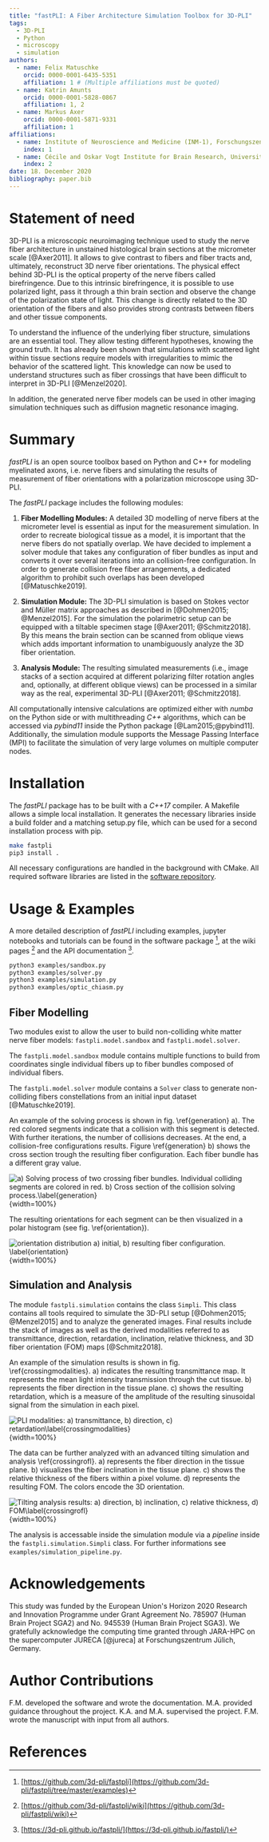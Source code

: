 ```yaml
---
title: "fastPLI: A Fiber Architecture Simulation Toolbox for 3D-PLI"
tags:
  - 3D-PLI
  - Python
  - microscopy
  - simulation
authors:
  - name: Felix Matuschke
    orcid: 0000-0001-6435-5351
    affiliation: 1 # (Multiple affiliations must be quoted)
  - name: Katrin Amunts
    orcid: 0000-0001-5828-0867
    affiliation: 1, 2
  - name: Markus Axer
    orcid: 0000-0001-5871-9331
    affiliation: 1
affiliations:
  - name: Institute of Neuroscience and Medicine (INM-1), Forschungszentrum Jülich GmbH, 52425, Jülich, Germany
    index: 1
  - name: Cécile and Oskar Vogt Institute for Brain Research, University Hospital Düsseldorf, University of Düsseldorf, 40204, Düsseldorf, Germany.
    index: 2
date: 18. December 2020
bibliography: paper.bib
---
```


# Statement of need

3D-PLI is a microscopic neuroimaging technique used to study the nerve fiber architecture in unstained histological brain sections at the micrometer scale [@Axer2011].
It allows to give contrast to fibers and fiber tracts and, ultimately, reconstruct 3D nerve fiber orientations.
The physical effect behind 3D-PLI is the optical property of the nerve fibers called birefringence.
Due to this intrinsic birefringence, it is possible to use polarized light, pass it through a thin brain section and observe the change of the polarization state of light.
This change is directly related to the 3D orientation of the fibers and also provides strong contrasts between fibers and other tissue components.

To understand the influence of the underlying fiber structure, simulations are an essential tool. They allow testing different hypotheses, knowing the ground truth. It has already been shown that simulations with scattered light within tissue sections require models with irregularities to mimic the behavior of the scattered light. This knowledge can now be used to understand structures such as fiber crossings that have been difficult to interpret in 3D-PLI [@Menzel2020].

In addition, the generated nerve fiber models can be used in other imaging simulation techniques such as diffusion magnetic resonance imaging.

# Summary

_fastPLI_ is an open source toolbox based on Python and C++ for modeling myelinated axons, i.e. nerve fibers and simulating the results of measurement of fiber orientations with a polarization microscope using 3D-PLI.

The _fastPLI_ package includes the following modules:

1. **Fiber Modelling Modules:**
   A detailed 3D modelling of nerve fibers at the micrometer level is essential as input for the measurement simulation.
   In order to recreate biological tissue as a model, it is important that the nerve fibers do not spatially overlap.
   We have decided to implement a solver module that takes any configuration of fiber bundles as input and converts it over several iterations into an collision-free configuration.
   In order to generate collision free fiber arrangements, a dedicated algorithm to prohibit such overlaps has been developed [@Matuschke2019].

2. **Simulation Module:**
   The 3D-PLI simulation is based on Stokes vector and Müller matrix approaches as described in [@Dohmen2015; @Menzel2015].
   For the simulation the polarimetric setup can be equipped with a tiltable specimen stage [@Axer2011; @Schmitz2018].
   By this means the brain section can be scanned from oblique views which adds important information to unambiguously analyze the 3D fiber orientation.

3. **Analysis Module:**
   The resulting simulated measurements (i.e., image stacks of a section acquired at different polarizing filter rotation angles and, optionally, at different oblique views) can be processed in a similar way as the real, experimental 3D-PLI [@Axer2011; @Schmitz2018].

All computationally intensive calculations are optimized either with _numba_ on the Python side or with multithreading _C++_ algorithms, which can be accessed via _pybind11_ inside the Python package [@Lam2015;@pybind11].
Additionally, the simulation module supports the Message Passing Interface (MPI) to facilitate the simulation of very large volumes on multiple computer nodes.

# Installation

The _fastPLI_ package has to be built with a _C++17_ compiler.
A Makefile allows a simple local installation.
It generates the necessary libraries inside a build folder and a matching setup.py file, which can be used for a second installation process with pip.

```sh
make fastpli
pip3 install .
```

All necessary configurations are handled in the background with CMake.
All required software libraries are listed in the [software repository](https://github.com/3d-pli/fastpli).

# Usage & Examples

A more detailed description of _fastPLI_ including examples, jupyter notebooks and tutorials can be found in the software package [^1], at the wiki pages [^2] and the API documentation [^3].

[^1]: [https://github.com/3d-pli/fastpli](https://github.com/3d-pli/fastpli/tree/master/examples)
[^2]: [https://github.com/3d-pli/fastpli/wiki](https://github.com/3d-pli/fastpli/wiki)
[^3]: [https://3d-pli.github.io/fastpli/](https://3d-pli.github.io/fastpli/)

```sh
python3 examples/sandbox.py
python3 examples/solver.py
python3 examples/simulation.py
python3 examples/optic_chiasm.py
```

## Fiber Modelling

Two modules exist to allow the user to build non-colliding white matter nerve fiber models: `fastpli.model.sandbox` and `fastpli.model.solver`.

The `fastpli.model.sandbox` module contains multiple functions to build from coordinates single individual fibers up to fiber bundles composed of individual fibers.

The `fastpli.model.solver` module contains a `Solver` class to generate non-colliding fibers constellations from an initial input dataset [@Matuschke2019].

An example of the solving process is shown in fig. \ref{generation} a).
The red colored segments indicate that a collision with this segment is detected.
With further iterations, the number of collisions decreases.
At the end, a collision-free configurations results.
Figure \ref{generation} b) shows the cross section trough the resulting fiber configuration.
Each fiber bundle has a different gray value.

![a) Solving process of two crossing fiber bundles. Individual colliding segments are colored in red. b) Cross section of the collision solving process.\label{generation}](generation.png){width=100%}

The resulting orientations for each segment can be then visualized in a polar histogram (see fig. \ref{orientation}).

![orientation distribution a) initial, b) resulting fiber configuration. \label{orientation}](orientation_plot.png){width=100%}

## Simulation and Analysis

The module `fastpli.simulation` contains the class `Simpli`.
This class contains all tools required to simulate the 3D-PLI setup [@Dohmen2015; @Menzel2015] and to analyze the generated images.
Final results include the stack of images as well as the derived modalities referred to as transmittance, direction, retardation, inclination, relative thickness, and 3D fiber orientation (FOM) maps [@Schmitz2018].

An example of the simulation results is shown in fig. \ref{crossingmodalities}.
a) indicates the resulting transmittance map.
It represents the mean light intensity transmission through the cut tissue.
b) represents the fiber direction in the tissue plane.
c) shows the resulting retardation, which is a measure of the amplitude of the resulting sinusoidal signal from the simulation in each pixel.

![PLI modalities: a) transmittance, b) direction, c) retardation\label{crossingmodalities}](crossing_modalities.png){width=100%}

The data can be further analyzed with an advanced tilting simulation and analysis \ref{crossingrofl}.
a) represents the fiber direction in the tissue plane.
b) visualizes the fiber inclination in the tissue plane.
c) shows the relative thickness of the fibers within a pixel volume.
d) represents the resulting FOM. The colors encode the 3D orientation.

![Tilting analysis results: a) direction, b) inclination, c) relative thickness, d) FOM\label{crossingrofl}](crossing_rofl.png){width=100%}

The analysis is accessable inside the simulation module via a _pipeline_ inside the `fastpli.simulation.Simpli` class. For further informations see `examples/simulation_pipeline.py`.

# Acknowledgements

This study was funded by the European Union's Horizon 2020 Research and Innovation Programme under Grant Agreement No. 785907 (Human Brain Project SGA2) and No. 945539 (Human Brain Project SGA3).
We gratefully acknowledge the computing time granted through JARA-HPC on the supercomputer JURECA [@jureca] at Forschungszentrum Jülich, Germany.

# Author Contributions

F.M. developed the software and wrote the documentation.
M.A. provided guidance throughout the project.
K.A. and M.A. supervised the project.
F.M. wrote the manuscript with input from all authors.

# References
